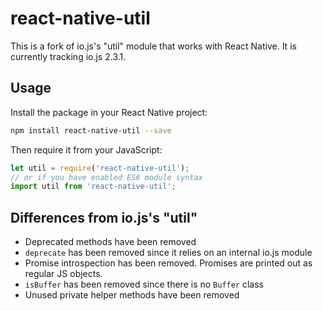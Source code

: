 # react-native-util
This is a fork of io.js's "util" module that works with React Native. It is currently tracking io.js 2.3.1.

## Usage

Install the package in your React Native project:
```sh
npm install react-native-util --save
```

Then require it from your JavaScript:
```js
let util = require('react-native-util');
// or if you have enabled ES6 module syntax
import util from 'react-native-util';
```


## Differences from io.js's "util"

- Deprecated methods have been removed
- `deprecate` has been removed since it relies on an internal io.js module
- Promise introspection has been removed. Promises are printed out as regular JS objects.
- `isBuffer` has been removed since there is no `Buffer` class
- Unused private helper methods have been removed
